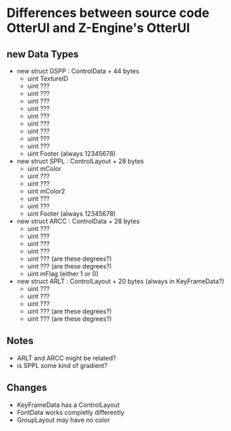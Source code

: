 # Differences between source code OtterUI and Z-Engine's OtterUI

## new Data Types

- new struct GSPP : ControlData + 44 bytes
  - uint TextureID
  - uint ???
  - uint ???
  - uint ???
  - uint ???
  - uint ???
  - uint ???
  - uint ???
  - uint ???
  - uint ???
  - uint Footer (always 12345678)
- new struct SPPL : ControlLayout + 28 bytes
  - uint mColor
  - uint ???
  - uint ???
  - uint mColor2
  - uint ???
  - uint ???
  - uint Footer (always 12345678)
- new struct ARCC : ControlData + 28 bytes
  - uint ???
  - uint ???
  - uint ???
  - uint ???
  - uint ??? (are these degrees?)
  - uint ??? (are these degrees?)
  - uint mFlag (either 1 or 0)
- new struct ARLT : ControlLayout + 20 bytes (always in KeyFrameData?)
  - uint ???
  - uint ???
  - uint ???
  - uint ??? (are these degrees?)
  - uint ??? (are these degrees?)

## Notes

- ARLT and ARCC might be related?
- is SPPL some kind of gradient?

## Changes

- KeyFrameData has a ControlLayout
- FontData works completly differently
- GroupLayout may have no color
